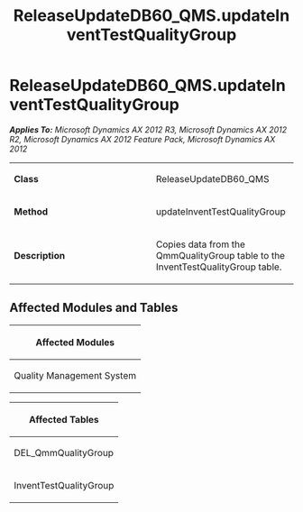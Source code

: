 ﻿---
title: ReleaseUpdateDB60_QMS.updateInventTestQualityGroup
TOCTitle: ReleaseUpdateDB60_QMS.updateInventTestQualityGroup
ms:assetid: 04b301c6-94e0-1126-19de-070020f847d5
ms:mtpsurl: https://msdn.microsoft.com/en-us/library/JJ684702(v=AX.60)
ms:contentKeyID: 49706398
ms.date: 05/18/2015
mtps_version: v=AX.60
---

# ReleaseUpdateDB60\_QMS.updateInventTestQualityGroup 


_**Applies To:** Microsoft Dynamics AX 2012 R3, Microsoft Dynamics AX 2012 R2, Microsoft Dynamics AX 2012 Feature Pack, Microsoft Dynamics AX 2012_

<table>
<colgroup>
<col style="width: 50%" />
<col style="width: 50%" />
</colgroup>
<tbody>
<tr class="odd">
<td><p><strong>Class</strong></p></td>
<td><p>ReleaseUpdateDB60_QMS</p></td>
</tr>
<tr class="even">
<td><p><strong>Method</strong></p></td>
<td><p>updateInventTestQualityGroup</p></td>
</tr>
<tr class="odd">
<td><p><strong>Description</strong></p></td>
<td><p>Copies data from the QmmQualityGroup table to the InventTestQualityGroup table.</p></td>
</tr>
</tbody>
</table>


## Affected Modules and Tables

<table>
<colgroup>
<col style="width: 100%" />
</colgroup>
<thead>
<tr class="header">
<th><p>Affected Modules</p></th>
</tr>
</thead>
<tbody>
<tr class="odd">
<td><p>Quality Management System</p></td>
</tr>
</tbody>
</table>


<table>
<colgroup>
<col style="width: 100%" />
</colgroup>
<thead>
<tr class="header">
<th><p>Affected Tables</p></th>
</tr>
</thead>
<tbody>
<tr class="odd">
<td><p>DEL_QmmQualityGroup</p></td>
</tr>
<tr class="even">
<td><p>InventTestQualityGroup</p></td>
</tr>
</tbody>
</table>

  


